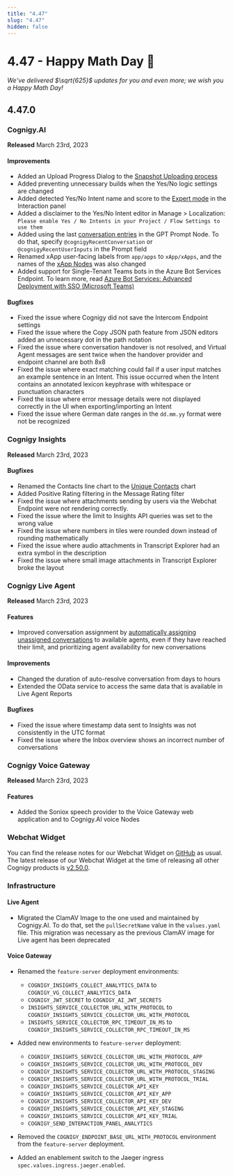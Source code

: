 ```yaml
---
title: "4.47"
slug: "4.47"
hidden: false
---
```


# 4.47 - Happy Math Day 🧮

_We've delivered $\sqrt{625}$ updates for you and even more; we wish you a Happy Math Day!_

## 4.47.0

### Cognigy.AI

**Released** March 23rd, 2023

#### Improvements

- Added an Upload Progress Dialog to the [Snapshot Uploading process](../ai/resources/deploy/snapshots.md#upload-a-snapshot)
- Added preventing unnecessary builds when the Yes/No logic settings are changed
- Added detected Yes/No Intent name and score to the [Expert mode](../ai/tools/interaction-panel/interaction-panel.md#expert-mode) in the Interaction panel
- Added a disclaimer to the Yes/No Intent editor in Manage > Localization: `Please enable Yes / No Intents in your Project / Flow Settings to use them`
- Added using the last [conversation entries](../ai/flow-nodes/other-nodes/gpt-prompt.md#additional-tags) in the GPT Prompt Node. To do that, specify `@cognigyRecentConversation` or `@cognigyRecentUserInputs` in the Prompt field
- Renamed xApp user-facing labels from `app/apps` to `xApp/xApps`, and the names of the [xApp Nodes](../ai/flow-nodes/xApp/overview.md) was also changed
- Added support for Single-Tenant Teams bots in the Azure Bot Services Endpoint. To learn more, read [Azure Bot Services: Advanced Deployment with SSO (Microsoft Teams)](https://support.cognigy.com/hc/en-us/articles/6417377133596)

#### Bugfixes

- Fixed the issue where Cognigy did not save the Intercom Endpoint settings
- Fixed the issue where the Copy JSON path feature from JSON editors added an unnecessary dot in the path notation
- Fixed the issue where conversation handover is not resolved, and Virtual Agent messages are sent twice when the handover provider and endpoint channel are both 8x8
- Fixed the issue where exact matching could fail if a user input matches an example sentence in an Intent. This issue occurred when the Intent contains an annotated lexicon keyphrase with whitespace or punctuation characters
- Fixed the issue where error message details were not displayed correctly in the UI when exporting/importing an Intent 
- Fixed the issue where German date ranges in the `dd.mm.yy` format were not be recognized

### Cognigy Insights

**Released** March 23rd, 2023

#### Bugfixes

- Renamed the Contacts line chart to the [Unique Contacts](../insights/dashboard-engagement.md#unique-contacts) chart
- Added Positive Rating filtering in the Message Rating filter
- Fixed the issue where attachments sending by users via the Webchat Endpoint were not rendering correctly.
- Fixed the issue where the limit to Insights API queries was set to the wrong value
- Fixed the issue where numbers in tiles were rounded down instead of rounding mathematically
- Fixed the issue where audio attachments in Transcript Explorer had an extra symbol in the description
- Fixed the issue where small image attachments in Transcript Explorer broke the layout


### Cognigy Live Agent

**Released** March 23rd, 2023

#### Features

- Improved conversation assignment by [automatically assigning unassigned conversations](../live-agent/conversation/conversation-routing.md#auto-assignment) to available agents, even if they have reached their limit, and prioritizing agent availability for new conversations

#### Improvements

- Changed the duration of auto-resolve conversation from days to hours
- Extended the OData service to access the same data that is available in Live Agent Reports

#### Bugfixes

- Fixed the issue where timestamp data sent to Insights was not consistently in the UTC format
- Fixed the issue where the Inbox overview shows an incorrect number of conversations

### Cognigy Voice Gateway

**Released** March 23rd, 2023

#### Features

- Added the Soniox speech provider to the Voice Gateway web application and to Cognigy.AI voice Nodes

### Webchat Widget

You can find the release notes for our Webchat Widget on [GitHub](https://github.com/Cognigy/WebchatWidget/releases) as usual. The latest release of our Webchat Widget at the time of releasing all other Cognigy products is [v2.50.0](https://github.com/Cognigy/WebchatWidget/releases/tag/v2.50.0).

### Infrastructure

#### Live Agent

- Migrated the ClamAV Image to the one used and maintained by Cognigy.AI. To do that, set the `pullSecretName` value in the `values.yaml` file. This migration was necessary as the previous ClamAV image for Live agent has been deprecated

#### Voice Gateway

- Renamed the `feature-server` deployment environments:
    -  `COGNIGY_INSIGHTS_COLLECT_ANALYTICS_DATA` to `COGNIGY_VG_COLLECT_ANALYTICS_DATA`
    -  `COGNIGY_JWT_SECRET` to `COGNIGY_AI_JWT_SECRETS`
    -  `INSIGHTS_SERVICE_COLLECTOR_URL_WITH_PROTOCOL` to `COGNIGY_INSIGHTS_SERVICE_COLLECTOR_URL_WITH_PROTOCOL`
    -  `INSIGHTS_SERVICE_COLLECTOR_RPC_TIMEOUT_IN_MS` to `COGNIGY_INSIGHTS_SERVICE_COLLECTOR_RPC_TIMEOUT_IN_MS`

- Added new environments to `feature-server` deployment:

    - `COGNIGY_INSIGHTS_SERVICE_COLLECTOR_URL_WITH_PROTOCOL_APP`
    - `COGNIGY_INSIGHTS_SERVICE_COLLECTOR_URL_WITH_PROTOCOL_DEV`
    - `COGNIGY_INSIGHTS_SERVICE_COLLECTOR_URL_WITH_PROTOCOL_STAGING`
    - `COGNIGY_INSIGHTS_SERVICE_COLLECTOR_URL_WITH_PROTOCOL_TRIAL`
    - `COGNIGY_INSIGHTS_SERVICE_COLLECTOR_API_KEY`
    - `COGNIGY_INSIGHTS_SERVICE_COLLECTOR_API_KEY_APP`
    - `COGNIGY_INSIGHTS_SERVICE_COLLECTOR_API_KEY_DEV`
    - `COGNIGY_INSIGHTS_SERVICE_COLLECTOR_API_KEY_STAGING`
    - `COGNIGY_INSIGHTS_SERVICE_COLLECTOR_API_KEY_TRIAL`
    - `COGNIGY_SEND_INTERACTION_PANEL_ANALYTICS`

- Removed the `COGNIGY_ENDPOINT_BASE_URL_WITH_PROTOCOL` environment from the `feature-server` deployment.   
- Added an enablement switch to the Jaeger ingress `spec.values.ingress.jaeger.enabled`.